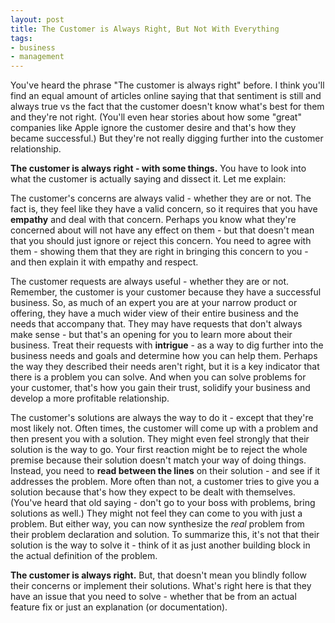 ```yaml
---
layout: post
title: The Customer is Always Right, But Not With Everything
tags:
- business
- management
---
```

You've heard the phrase "The customer is always right" before.  I think you'll find an equal amount of articles online saying that that sentiment is still and always true vs the fact that the customer doesn't know what's best for them and they're not right.  (You'll even hear stories about how some "great" companies like Apple ignore the customer desire and that's how they became successful.) But they're not really digging further into the customer relationship.

**The customer is always right - with some things.**  You have to look into what the customer is actually saying and dissect it.  Let me explain:

The customer's concerns are always valid - whether they are or not.  The fact is, they feel like they have a valid concern, so it requires that you have **empathy** and deal with that concern.  Perhaps you know what they're concerned about will not have any effect on them - but that doesn't mean that you should just ignore or reject this concern.  You need to agree with them - showing them that they are right in bringing this concern to you - and then explain it with empathy and respect.

The customer requests are always useful - whether they are or not.  Remember, the customer is your customer because they have a successful business.  So, as much of an expert you are at your narrow product or offering, they have a much wider view of their entire business and the needs that accompany that.  They may have requests that don't always make sense - but that's an opening for you to learn more about their business.  Treat their requests with **intrigue** - as a way to dig further into the business needs and goals and determine how you can help them.  Perhaps the way they described their needs aren't right, but it is a key indicator that there is a problem you can solve.  And when you can solve problems for your customer, that's how you gain their trust, solidify your business and develop a more profitable relationship.

The customer's solutions are always the way to do it - except that they're most likely not.  Often times, the customer will come up with a problem and then present you with a solution.  They might even feel strongly that their solution is the way to go.  Your first reaction might be to reject the whole premise because their solution doesn't match your way of doing things.  Instead, you need to **read between the lines** on their solution - and see if it addresses the problem.  More often than not, a customer tries to give you a solution because that's how they expect to be dealt with themselves. (You've heard that old saying - don't go to your boss with problems, bring solutions as well.)  They might not feel they can come to you with just a problem.  But either way, you can now synthesize the _real_ problem from their problem declaration and solution.  To summarize this, it's not that their solution is the way to solve it - think of it as just another building block in the actual definition of the problem.

**The customer is always right.** But, that doesn't mean you blindly follow their concerns or implement their solutions.  What's right here is that they have an issue that you need to solve - whether that be from an actual feature fix or just an explanation (or documentation).
